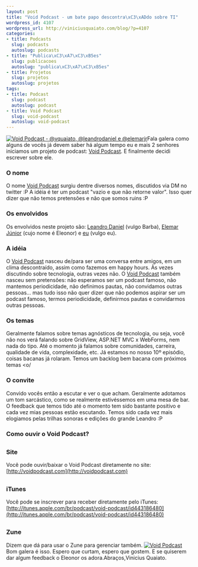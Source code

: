 ```yaml
--- 
layout: post
title: "Void Podcast - um bate papo descontra\xC3\xADdo sobre TI"
wordpress_id: 4107
wordpress_url: http://viniciusquaiato.com/blog/?p=4107
categories: 
- title: Podcasts
  slug: podcasts
  autoslug: podcasts
- title: "Publica\xC3\xA7\xC3\xB5es"
  slug: publicacoes
  autoslug: "publica\xC3\xA7\xC3\xB5es"
- title: Projetos
  slug: projetos
  autoslug: projetos
tags: 
- title: Podcast
  slug: podcast
  autoslug: podcast
- title: Void Podcast
  slug: void-podcast
  autoslug: void-podcast
---
```

[![Void Podcast - @vquaiato, @leandrodaniel e @elemarjr](http://viniciusquaiato.com/blog/wp-content/uploads/2011/09/IMG_0874-225x300.jpg "Void Podcast - @vquaiato, @leandrodaniel e @elemarjr")](http://viniciusquaiato.com/blog/wp-content/uploads/2011/09/IMG_0874.jpg)Fala galera como alguns de vocês já devem saber há algum tempo eu e mais 2 senhores iniciamos um projeto de podcast: [Void Podcast](http://voidpodcast.com). E finalmente decidi escrever sobre ele.

### O nome
O nome [Void Podcast](http://voidpodcast.com) surgiu dentre diversos nomes, discutidos via DM no twitter :P A idéia é ter um podcast "vazio e que não retorne valor". Isso quer dizer que não temos pretensões e não que somos ruins :P

### Os envolvidos
Os envolvidos neste projeto são: [Leandro Daniel](http://reverb.leandrodaniel.com) (vulgo Barba), [Elemar Júnior](http://elemarjr.net) (cujo nome é Eleonor) e [eu](http://viniciusquaiato.com) (vulgo eu).

### A idéia
O [Void Podcast](http://voidpodcast.com) nasceu de/para ser uma conversa entre amigos, em um clima descontraído, assim como fazemos em happy hours. Às vezes discutindo sobre tecnologia, outras vezes não. O [Void Podcast](http://voidpodcast.com) também nasceu sem pretensões: não esperamos ser um podcast famoso, não mantemos periodicidade, não definimos pautas, não convidamos outras pessoas... mas tudo isso não quer dizer que não podemos aspirar ser um podcast famoso, termos periodicidade, definirmos pautas e convidarmos outras pessoas.

### Os temas
Geralmente falamos sobre temas agnósticos de tecnologia, ou seja, você não nos verá falando sobre GridView, ASP.NET MVC x WebForms, nem nada do tipo. Até o momento já falamos sobre comunidades, carreira, qualidade de vida, complexidade, etc. Já estamos no nosso 10º episódio, coisas bacanas já rolaram. Temos um backlog bem bacana com próximos temas <o/

### O convite
Convido vocês então a escutar e ver o que acham. Geralmente adotamos um tom sarcástico, como se realmente estivéssemos em uma mesa de bar. O feedback que temos tido até o momento tem sido bastante positivo e cada vez mias pessoas estão escutando. Temos sido cada vez mais elogiamos pelas trilhas sonoras e edições do grande Leandro :P

### Como ouvir o Void Podcast?


##

### Site
Você pode ouvir/baixar o Void Podcast diretamente no site: [http://voidpodcast.com](http://voidpodcast.com)

##

### iTunes
Você pode se inscrever para receber diretamente pelo iTunes: [http://itunes.apple.com/br/podcast/void-podcast/id443186480](http://itunes.apple.com/br/podcast/void-podcast/id443186480)

##

### Zune
Dizem que dá para usar o Zune para gerenciar também. [![Void Podcast](http://viniciusquaiato.com/blog/wp-content/uploads/2011/09/Void-Podcast-300x139.jpg "Void Podcast")](http://viniciusquaiato.com/blog/wp-content/uploads/2011/09/Void-Podcast.jpg)Bom galera é isso. Espero que curtam, espero que gostem. E se quiserem dar algum feedback o Eleonor os adora.Abraços,Vinicius Quaiato.
